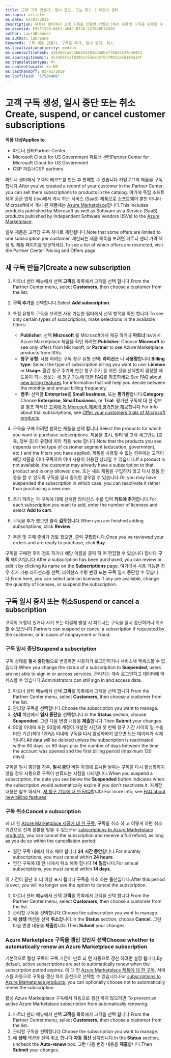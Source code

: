 ```yaml
---
title: 고객 구독 만들기, 일시 중단, 또는 취소 | 파트너 센터
ms.topic: article
ms.date: 03/01/2019
description: 파트너 센터에서 고객 기록을 만들면 카탈로그에서 제품의 구독을 판매할 수 있습니다.
ms.assetid: E95F1538-60E1-464C-B72B-52764BF3A820
author: LauraBrenner
ms.author: labrenne
Keywords: 구독 새로 만들기, 구독을 추가, 일시 중지, 취소
ms.localizationpriority: medium
ms.openlocfilehash: e264ddca2c3b6452493dda0beff80a5637db0455
ms.sourcegitcommit: 4c34d6fcaf020bcc53eaa5f0379011a56149a14f
ms.translationtype: MT
ms.contentlocale: ko-KR
ms.lasthandoff: 03/05/2019
ms.locfileid: "57584406"
---
```

# <a name="create-suspend-or-cancel-customer-subscriptions"></a><span data-ttu-id="036f3-104">고객 구독 생성, 일시 중단 또는 취소</span><span class="sxs-lookup"><span data-stu-id="036f3-104">Create, suspend, or cancel customer subscriptions</span></span>

<span data-ttu-id="036f3-105">**적용 대상**</span><span class="sxs-lookup"><span data-stu-id="036f3-105">**Applies to**</span></span>

-  <span data-ttu-id="036f3-106">파트너 센터</span><span class="sxs-lookup"><span data-stu-id="036f3-106">Partner Center</span></span>
-  <span data-ttu-id="036f3-107">Microsoft Cloud for US Government 파트너 센터</span><span class="sxs-lookup"><span data-stu-id="036f3-107">Partner Center for Microsoft Cloud for US Government</span></span>
-  <span data-ttu-id="036f3-108">CSP 파트너</span><span class="sxs-lookup"><span data-stu-id="036f3-108">CSP partners</span></span>

<span data-ttu-id="036f3-109">파트너 센터에서 고객의 레코드를 만든 후 판매할 수 있습니다 카탈로그의 제품을 구독 합니다.</span><span class="sxs-lookup"><span data-stu-id="036f3-109">After you've created a record of your customer in the Partner Center, you can sell them subscriptions to products in the catalog.</span></span> <span data-ttu-id="036f3-110">여기에 독립 소프트웨어 공급 업체 (Isv)에서 게시 하는 서비스 (SaaS) 제품으로 소프트웨어 뿐만 아니라 Microsoft에서 게시 된 제품에는 [Azure Marketplace](https://azuremarketplace.microsoft.com/marketplace)합니다.</span><span class="sxs-lookup"><span data-stu-id="036f3-110">This includes products published by Microsoft as well as Software as a Service (SaaS) products published by Independent Software Vendors (ISVs) to the [Azure Marketplace](https://azuremarketplace.microsoft.com/marketplace).</span></span> 

<span data-ttu-id="036f3-111">일부 제품은 고객당 구독 하나로 제한됩니다.</span><span class="sxs-lookup"><span data-stu-id="036f3-111">Note that some offers are limited to one subscription per customer.</span></span> <span data-ttu-id="036f3-112">제한되는 제품 목록을 보려면 파트너 센터 가격 책정 및 제품 페이지를 방문하세요.</span><span class="sxs-lookup"><span data-stu-id="036f3-112">To see a list of which offers are restricted, visit the Partner Center Pricing and Offers page.</span></span> 


## <a name="create-a-new-subscription"></a><span data-ttu-id="036f3-113">새 구독 만들기</span><span class="sxs-lookup"><span data-stu-id="036f3-113">Create a new subscription</span></span>

1. <span data-ttu-id="036f3-114">파트너 센터 메뉴에서 선택 **고객**를 목록에서 고객을 선택 합니다.</span><span class="sxs-lookup"><span data-stu-id="036f3-114">From the Partner Center menu, select **Customers**, then choose a customer from the list.</span></span>

2. <span data-ttu-id="036f3-115">**구독 추가**를 선택합니다.</span><span class="sxs-lookup"><span data-stu-id="036f3-115">Select **Add subscription**.</span></span>

3. <span data-ttu-id="036f3-116">특정 유형의 구독을 보려면 사용 가능한 필터에서 선택 항목을 확인 합니다.</span><span class="sxs-lookup"><span data-stu-id="036f3-116">To see only certain types of subscriptions, make selections in the available filters:</span></span>
   - <span data-ttu-id="036f3-117">**Publisher**: 선택 **Microsoft** 를 Microsoft에서 제공 하거나 **파트너** Isv에서 Azure Marketplace 제품을 확인 하려면.</span><span class="sxs-lookup"><span data-stu-id="036f3-117">**Publisher**: Choose **Microsoft** to see only offers from Microsoft, or **Partner** to see Azure Marketplace products from ISVs.</span></span>
   - <span data-ttu-id="036f3-118">**청구 유형**: 사용 하려는 구독 청구 유형 선택: **라이선스** 나 **사용량**합니다.</span><span class="sxs-lookup"><span data-stu-id="036f3-118">**Billing type**: Select the type of subscription billing you want to use: **License** or **Usage**.</span></span> <span data-ttu-id="036f3-119">월간 청구 주기와 연간 청구 주기 중 어떤 것을 선택할지 결정할 때 도움이 되는 정보는 [새 청구 기능에 대한 FAQ](faq-about-new-billing-features.md)를 참조하세요.</span><span class="sxs-lookup"><span data-stu-id="036f3-119">See [FAQ about new billing features](faq-about-new-billing-features.md) for information that will help you decide between the monthly and annual billing frequency.</span></span>
   - <span data-ttu-id="036f3-120">**범주**: 선택할 **Enterprise**를 **Small business**, 또는 **평가판**합니다.</span><span class="sxs-lookup"><span data-stu-id="036f3-120">**Category**: Choose **Enterprise**, **Small business**, or **Trial**.</span></span> <span data-ttu-id="036f3-121">평가판 구독에 대 한 정보를 참조 하세요 [고객에 게 Microsoft 제품의 평가판을 제공](offer-your-customers-trials-of-microsoft-products.md)합니다.</span><span class="sxs-lookup"><span data-stu-id="036f3-121">For info about trial subscriptions, see [Offer your customers trials of Microsoft products](offer-your-customers-trials-of-microsoft-products.md).</span></span>

4. <span data-ttu-id="036f3-122">구독을 구매 하려면 원하는 제품을 선택 합니다.</span><span class="sxs-lookup"><span data-stu-id="036f3-122">Select the products for which you want to purchase subscriptions.</span></span> <span data-ttu-id="036f3-123">제품을 표시, 필터 및 고객 세그먼트 (교육, 정부 등)의 유형에 따라 적용 note 합니다.</span><span class="sxs-lookup"><span data-stu-id="036f3-123">Note that the products you see depends on the type of customer segment (education, government, etc.) and the filters you have applied.</span></span> <span data-ttu-id="036f3-124">제품을 사용할 수 없는 경우에는 고객이 해당 제품을 이미 구독하여 이미 사용이 허용된 상태일 수 있습니다.</span><span class="sxs-lookup"><span data-stu-id="036f3-124">If a product is not available, the customer may already have a subscription to that product and is only allowed one.</span></span> <span data-ttu-id="036f3-125">또는 새로 제품을 구입하지 않고 다시 정품 인증을 할 수 있도록 구독을 일시 중지한 경우일 수 있습니다.</span><span class="sxs-lookup"><span data-stu-id="036f3-125">Or, you may have suspended the subscription in which case, you can reactivate it rather than purchasing a new one.</span></span>

5. <span data-ttu-id="036f3-126">추가 하려는 각 구독에 대해 선택한 라이선스 수를 입력 **카트에 추가**합니다.</span><span class="sxs-lookup"><span data-stu-id="036f3-126">For each subscription you want to add, enter the number of licenses and select **Add to cart**.</span></span>

6. <span data-ttu-id="036f3-127">구독을 추가 했으면 클릭 **검토**합니다.</span><span class="sxs-lookup"><span data-stu-id="036f3-127">When you are finished adding subscriptions, click **Review**.</span></span>

7. <span data-ttu-id="036f3-128">주문 및 구매 준비가 검토 했으면, 클릭 **구입**합니다.</span><span class="sxs-lookup"><span data-stu-id="036f3-128">Once you've reviewed your orders and are ready to purchase, click **Buy**.</span></span>

<span data-ttu-id="036f3-129">구독을 구매한 후이 검토 하거나 해당 이름을 클릭 하 여 편집할 수 있습니다 합니다 **구독** 페이지입니다.</span><span class="sxs-lookup"><span data-stu-id="036f3-129">After a subscription has been purchased, you can review or edit it by clicking its name on the **Subscriptions** page.</span></span> <span data-ttu-id="036f3-130">여기에서 사용 가능한 경우 추가 기능 라이선스를 선택, 라이선스 수량 변경 또는 구독 일시 중단할 수 있습니다.</span><span class="sxs-lookup"><span data-stu-id="036f3-130">From here, you can select add-on licenses if any are available, change the quantity of licenses, or suspend the subscription.</span></span>


## <a name="suspend-or-cancel-a-subscription"></a><span data-ttu-id="036f3-131">구독 일시 중지 또는 취소</span><span class="sxs-lookup"><span data-stu-id="036f3-131">Suspend or cancel a subscription</span></span>

<span data-ttu-id="036f3-132">고객의 요청이 있거나 사기 또는 미결제 발생 시 파트너는 구독을 일시 중단하거나 취소할 수 있습니다.</span><span class="sxs-lookup"><span data-stu-id="036f3-132">Partners can suspend or cancel a subscription if requested by the customer, or in cases of nonpayment or fraud.</span></span>

### <a name="suspend-a-subscription"></a><span data-ttu-id="036f3-133">구독 일시 중단</span><span class="sxs-lookup"><span data-stu-id="036f3-133">Suspend a subscription</span></span>

<span data-ttu-id="036f3-134">구독 상태를 **일시 중단됨**으로 변경하면 사용자가 로그인하거나 서비스에 액세스할 수 없습니다.</span><span class="sxs-lookup"><span data-stu-id="036f3-134">When you change the status of a subscription to **Suspended**, users are not able to sign in or access services.</span></span> <span data-ttu-id="036f3-135">관리자는 계속 로그인하고 데이터에 액세스할 수 있습니다.</span><span class="sxs-lookup"><span data-stu-id="036f3-135">Administrators can still sign in and access data.</span></span>

1.  <span data-ttu-id="036f3-136">파트너 센터 메뉴에서 선택 **고객**를 목록에서 고객을 선택 합니다.</span><span class="sxs-lookup"><span data-stu-id="036f3-136">From the Partner Center menu, select **Customers**, then choose a customer from the list.</span></span>
2.  <span data-ttu-id="036f3-137">관리할 구독을 선택합니다.</span><span class="sxs-lookup"><span data-stu-id="036f3-137">Choose the subscription you want to manage.</span></span>
3.  <span data-ttu-id="036f3-138">**상태** 섹션에서 **일시 중단**을 선택합니다.</span><span class="sxs-lookup"><span data-stu-id="036f3-138">In the **Status** section, choose **Suspended**.</span></span> <span data-ttu-id="036f3-139">그런 다음 변경 내용을 **제출**합니다.</span><span class="sxs-lookup"><span data-stu-id="036f3-139">Then **Submit** your changes.</span></span>
4.  <span data-ttu-id="036f3-140">90일 이내에 또는 90일에 계정이 개설된 시간과 첫 번째 청구 기간 사이의 일 수를 더한 기간(최대 120일) 이내에 구독을 다시 활성화하지 않으면 모든 데이터가 삭제됩니다.</span><span class="sxs-lookup"><span data-stu-id="036f3-140">All data will be deleted unless the subscription is reactivated within 90 days, or 90 days plus the number of days between the time the account was opened and the first billing period (maximum 120 days).</span></span>

<span data-ttu-id="036f3-141">구독을 일시 중단할 경우, **일시 중단** 버튼 아래에 표시된 날짜는 구독을 다시 활성화하지 않을 경우 자동으로 구독이 만료되는 시점을 나타냅니다.</span><span class="sxs-lookup"><span data-stu-id="036f3-141">When you suspend a subscription, the date you see below the **Suspended** button indicates when the subscription would automatically expire if you don't reactivate it.</span></span> <span data-ttu-id="036f3-142">자세한 내용은 참조 하세요. [새 청구 기능에 대 한 FAQ](faq-about-new-billing-features.md)합니다.</span><span class="sxs-lookup"><span data-stu-id="036f3-142">For more info, see [FAQ about new billing features](faq-about-new-billing-features.md).</span></span>

### <a name="cancel-a-subscription"></a><span data-ttu-id="036f3-143">구독 취소</span><span class="sxs-lookup"><span data-stu-id="036f3-143">Cancel a subscription</span></span>

<span data-ttu-id="036f3-144">에 대 한 [Azure Marketplace 제품에 대 한 구독](sell-marketplace-products.md), 구독을 취소 하 고 이렇게 하면 취소 기간으로 전체 환불을 받을 수 있는:</span><span class="sxs-lookup"><span data-stu-id="036f3-144">For [subscriptions to Azure Marketplace products](sell-marketplace-products.md), you can cancel the subscription and receive a full refund, as long as you do so within the cancellation period:</span></span> 

- <span data-ttu-id="036f3-145">월간 구독 내에서 취소 해야 합니다 **24 시간 동안**합니다.</span><span class="sxs-lookup"><span data-stu-id="036f3-145">For monthly subscriptions, you must cancel within **24 hours**.</span></span>
- <span data-ttu-id="036f3-146">연간 구독에 대 한 내에서 취소 해야 합니다 **14 일**합니다.</span><span class="sxs-lookup"><span data-stu-id="036f3-146">For annual subscriptions, you must cancel within **14 days**.</span></span>

<span data-ttu-id="036f3-147">이 기간이 끝난 후 더 이상 표시 됩니다 구독을 취소 하는 옵션입니다.</span><span class="sxs-lookup"><span data-stu-id="036f3-147">After this period is over, you will no longer see the option to cancel the subscription.</span></span>

1.  <span data-ttu-id="036f3-148">파트너 센터 메뉴에서 선택 **고객**를 목록에서 고객을 선택 합니다.</span><span class="sxs-lookup"><span data-stu-id="036f3-148">From the Partner Center menu, select **Customers**, then choose a customer from the list.</span></span>
2.  <span data-ttu-id="036f3-149">관리할 구독을 선택합니다.</span><span class="sxs-lookup"><span data-stu-id="036f3-149">Choose the subscription you want to manage.</span></span>
3.  <span data-ttu-id="036f3-150">에 **상태** 섹션을 선택 **취소**합니다.</span><span class="sxs-lookup"><span data-stu-id="036f3-150">In the **Status** section, choose **Cancel**.</span></span> <span data-ttu-id="036f3-151">그런 다음 변경 내용을 **제출**합니다.</span><span class="sxs-lookup"><span data-stu-id="036f3-151">Then **Submit** your changes.</span></span>

### <a name="choose-whether-to-automatically-renew-an-azure-marketplace-subscription"></a><span data-ttu-id="036f3-152">Azure Marketplace 구독을 갱신 것인지 선택</span><span class="sxs-lookup"><span data-stu-id="036f3-152">Choose whether to automatically renew an Azure Marketplace subscription</span></span>

<span data-ttu-id="036f3-153">기본적으로 활성 구독이 구독 기간이 만료 되 면 자동으로 갱신 하려면 설정 됩니다.</span><span class="sxs-lookup"><span data-stu-id="036f3-153">By default, active subscriptions are set to automatically renew when the subscription period expires.</span></span> <span data-ttu-id="036f3-154">에 대 한 [Azure Marketplace 제품에 대 한 구독](sell-marketplace-products.md), 서비스를 자동으로 구독을 갱신 하지 옵션으로 선택할 수 있습니다.</span><span class="sxs-lookup"><span data-stu-id="036f3-154">For [subscriptions to Azure Marketplace products](sell-marketplace-products.md), you can optionally choose not to automatically renew the subscription.</span></span>

<span data-ttu-id="036f3-155">활성 Azure Marketplace 구독에서 자동으로 갱신 하지 않으려면:</span><span class="sxs-lookup"><span data-stu-id="036f3-155">To prevent an active Azure Marketplace subscription from automatically renewing:</span></span>

1.  <span data-ttu-id="036f3-156">파트너 센터 메뉴에서 선택 **고객**를 목록에서 고객을 선택 합니다.</span><span class="sxs-lookup"><span data-stu-id="036f3-156">From the Partner Center menu, select **Customers**, then choose a customer from the list.</span></span>
2.  <span data-ttu-id="036f3-157">관리할 구독을 선택합니다.</span><span class="sxs-lookup"><span data-stu-id="036f3-157">Choose the subscription you want to manage.</span></span>
3.  <span data-ttu-id="036f3-158">에 **상태** 섹션을 선택 취소 합니다 **자동 갱신** 상자입니다.</span><span class="sxs-lookup"><span data-stu-id="036f3-158">In the **Status** section, uncheck the **Auto-renew** box.</span></span> <span data-ttu-id="036f3-159">그런 다음 변경 내용을 **제출**합니다.</span><span class="sxs-lookup"><span data-stu-id="036f3-159">Then **Submit** your changes.</span></span>


 




